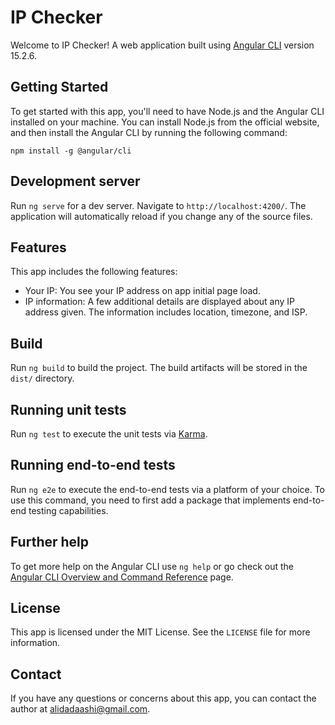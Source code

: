 # IP Checker

Welcome to IP Checker! A web application built using [Angular CLI](https://github.com/angular/angular-cli) version 15.2.6.

## Getting Started

To get started with this app, you'll need to have Node.js and the Angular CLI installed on your machine. You can install Node.js from the official website, and then install the Angular CLI by running the following command:

`npm install -g @angular/cli`

## Development server

Run `ng serve` for a dev server. Navigate to `http://localhost:4200/`. The application will automatically reload if you change any of the source files.

## Features

This app includes the following features:

- Your IP: You see your IP address on app initial page load.
- IP information: A few additional details are displayed about any IP address given. The information includes location, timezone, and ISP.

## Build

Run `ng build` to build the project. The build artifacts will be stored in the `dist/` directory.

## Running unit tests

Run `ng test` to execute the unit tests via [Karma](https://karma-runner.github.io).

## Running end-to-end tests

Run `ng e2e` to execute the end-to-end tests via a platform of your choice. To use this command, you need to first add a package that implements end-to-end testing capabilities.

## Further help

To get more help on the Angular CLI use `ng help` or go check out the [Angular CLI Overview and Command Reference](https://angular.io/cli) page.

## License

This app is licensed under the MIT License. See the `LICENSE` file for more information.

## Contact

If you have any questions or concerns about this app, you can contact the author at alidadaashi@gmail.com.
